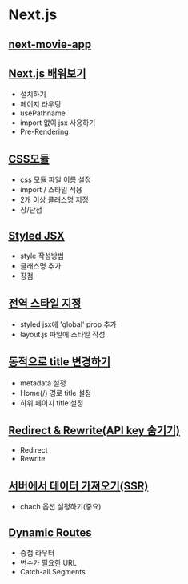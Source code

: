 # Next.js

## [next-movie-app](https://github.com/hyerani/next-movie-app)

## [Next.js 배워보기](https://velog.io/@hyerani/Next.js-%EB%B0%B0%EC%9B%8C%EB%B3%B4%EA%B8%B0)

- 설치하기
- 페이지 라우팅
- usePathname
- import 없이 jsx 사용하기
- Pre-Rendering

## [CSS모듈](https://velog.io/@hyerani/Next.js-CSS-%EB%AA%A8%EB%93%88)

- css 모듈 파일 이름 설정
- import / 스타일 적용
- 2개 이상 클래스명 지정
- 장/단점

## [Styled JSX](https://velog.io/@hyerani/Next.js-Styled-JSX)

- style 작성방법
- 클래스명 추가
- 장점

## [전역 스타일 지정](https://velog.io/@hyerani/Next.js-%EC%A0%84%EC%97%AD-%EC%8A%A4%ED%83%80%EC%9D%BC-%EC%A7%80%EC%A0%95)

- styled jsx에 'global' prop 추가
- layout.js 파일에 스타일 작성

## [동적으로 title 변경하기](https://velog.io/@hyerani/Next.js-%EB%8F%99%EC%A0%81%EC%9C%BC%EB%A1%9C-title-%EB%B3%80%EA%B2%BD%ED%95%98%EA%B8%B0)

- metadata 설정
- Home(/) 경로 title 설정
- 하위 페이지 title 설정

## [Redirect & Rewrite(API key 숨기기)](https://velog.io/@hyerani/Next.js-Redirect-RewriteAPI-%EC%88%A8%EA%B8%B0%EA%B8%B0)

- Redirect
- Rewrite

## [서버에서 데이터 가져오기(SSR)](https://velog.io/@hyerani/Next.js-%EC%84%9C%EB%B2%84%EC%97%90%EC%84%9C-%EB%8D%B0%EC%9D%B4%ED%84%B0-%EA%B0%80%EC%A0%B8%EC%98%A4%EA%B8%B0-SSR)

- chach 옵션 설정하기(중요)

## [Dynamic Routes](https://velog.io/@hyerani/Next.js-Dynamic-Routes)

- 중첩 라우터
- 변수가 필요한 URL
- Catch-all Segments

